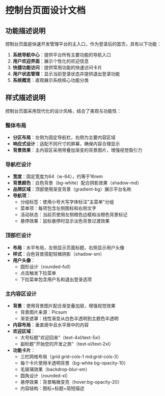 # 控制台页面设计文档

## 功能描述说明

控制台页面是快速开发管理平台的主入口，作为登录后的首页，具有以下功能：

1. **系统导航中心**：提供平台所有主要功能的导航入口
2. **用户欢迎界面**：展示个性化的欢迎信息
3. **快捷功能访问**：提供常用功能的快速访问卡片
4. **用户状态管理**：显示当前登录状态并提供退出登录功能
5. **系统概览**：直观展示系统核心功能分类

## 样式描述说明

控制台页面采用现代化的设计风格，结合了美观与功能性：

### 整体布局
- **分区布局**：左侧为固定导航栏，右侧为主要内容区域
- **响应式设计**：适配不同尺寸的屏幕，确保内容合理显示
- **背景效果**：主内容区采用带叠加渐变的背景图片，增强视觉吸引力

### 导航栏设计
- **宽度**：固定宽度为64（w-64），约等于16rem
- **背景颜色**：白色背景（bg-white）配合阴影效果（shadow-md）
- **品牌区域**：顶部使用渐变背景（gradient-bg）展示平台名称
- **导航项**：
  - 分组标签：使用小号大写字体标注"主菜单"分组
  - 菜单项：每项包含左侧图标和右侧文字
  - 活动状态：当前页使用左侧橙色边框和淡橙色背景标记
  - 悬停效果：鼠标悬停时显示淡色背景过渡效果

### 顶部栏设计
- **布局**：水平布局，左侧显示页面标题，右侧显示用户头像
- **样式**：白色背景搭配轻微阴影（shadow-sm）
- **用户头像**：
  - 圆形设计（rounded-full）
  - 点击触发下拉菜单
  - 下拉菜单包含用户名和退出登录选项

### 主内容区设计
- **背景**：使用背景图片配合渐变叠加层，增强视觉效果
  - 背景图片来源：Picsum
  - 渐变遮罩：线性渐变从白色半透明到主题色半透明
- **内容布局**：垂直居中且水平居中的内容
- **欢迎区域**：
  - 大号标题"欢迎回来"（text-4xl/text-5xl）
  - 副标题"开始您的开发之旅"（text-xl/text-2xl）
- **功能卡片**：
  - 三栏网格布局（grid grid-cols-1 md:grid-cols-3）
  - 每个卡片使用半透明背景（bg-white bg-opacity-10）
  - 毛玻璃效果（backdrop-blur-sm）
  - 圆角设计（rounded-xl）
  - 悬停效果：背景略微变亮（hover:bg-opacity-20）
  - 内容结构：图标+标题+简短描述

